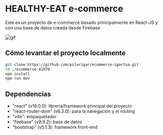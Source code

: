 # HEALTHY-EAT e-commerce
Este es un proyecto de e-commerce basado principalmente en React-JS y con una base de datos creada desde Firebase

<img src="/ecommerce-41070/images/gif.gif" alt="gif"/>

## Cómo levantar el proyecto localmente

```sh
git clone https://github.com/pilarigar/ecommerce-igartua.git
cd ./ecommerce-41070
npm install
npm run dev
```
## Dependencias

- "react" (v18.0.0): librería/framework principal del proyecto
- "react-router-dom" (v6.3.0): para la navegación y el routing
- "vite": empaquetador
- "firebase" (v9.9.2): base de datos
- "bootstrap" (v5.1.3): framework front-end